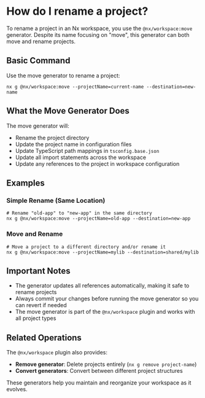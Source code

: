 # How do I rename a project?

To rename a project in an Nx workspace, you use the `@nx/workspace:move` generator. Despite its name focusing on "move", this generator can both move and rename projects.

## Basic Command

Use the move generator to rename a project:

```shell
nx g @nx/workspace:move --projectName=current-name --destination=new-name
```

## What the Move Generator Does

The move generator will:

- Rename the project directory
- Update the project name in configuration files
- Update TypeScript path mappings in `tsconfig.base.json`
- Update all import statements across the workspace
- Update any references to the project in workspace configuration

## Examples

### Simple Rename (Same Location)
```shell
# Rename "old-app" to "new-app" in the same directory
nx g @nx/workspace:move --projectName=old-app --destination=new-app
```

### Move and Rename
```shell
# Move a project to a different directory and/or rename it
nx g @nx/workspace:move --projectName=mylib --destination=shared/mylib
```

## Important Notes

- The generator updates all references automatically, making it safe to rename projects
- Always commit your changes before running the move generator so you can revert if needed
- The move generator is part of the `@nx/workspace` plugin and works with all project types

## Related Operations

The `@nx/workspace` plugin also provides:

- **Remove generator**: Delete projects entirely (`nx g remove project-name`)
- **Convert generators**: Convert between different project structures

These generators help you maintain and reorganize your workspace as it evolves.

